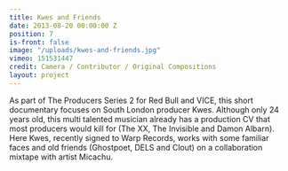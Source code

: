 ```yaml
---
title: Kwes and Friends
date: 2013-08-20 00:00:00 Z
position: 7
is-front: false
image: "/uploads/kwes-and-friends.jpg"
vimeo: 151531447
credit: Camera / Contributor / Original Compositions
layout: project
---
```


As part of The Producers Series 2 for Red Bull and VICE, this short documentary focuses on South London producer Kwes. Although only 24 years old, this multi talented musician already has a production CV that most producers would kill for (The XX, The Invisible and Damon Albarn). Here Kwes, recently signed to Warp Records, works with some familiar faces and old friends (Ghostpoet, DELS and Clout) on a collaboration mixtape with artist Micachu.